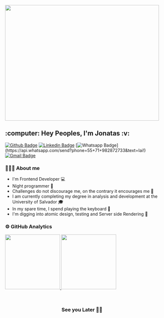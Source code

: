 <img width="100%" height="380" src="https://firebasestorage.googleapis.com/v0/b/pokemon-competi.appspot.com/o/WhatsApp%20Image%202021-03-22%20at%207.56.56%20PM%20(1).jpeg?alt=media&token=04edd628-174a-4965-9176-ec2cf6a3bae4">

<h2>:computer: Hey Peoples, I'm Jonatas :v: </h2>
 
 
[![Github Badge](https://img.shields.io/badge/-Github-000?style=flat-square&logo=Github&logoColor=white&link=https://github.com/DevJonh)](https://github.com/DevJonh)
[![Linkedin Badge](https://img.shields.io/badge/-LinkedIn-informational?style=flat-square&logo=Linkedin&logoColor=white&link=https://www.linkedin.com/in/jonatas-senna/)](https://www.linkedin.com/in/jonatas-senna/)
[![Whatsapp Badge](https://img.shields.io/badge/-WathsApp-success?style=flat-square&logo=whatsapp&logoColor=white&link=https://api.whatsapp.com/send?phone=5571982872733&text=Iai!)](https://api.whatsapp.com/send?phone=55+71+982872733&text=Iai!)
[![Gmail Badge](https://img.shields.io/badge/-Gmail-940000?style=flat-square&logo=Gmail&logoColor=white&link=mailto:devjhon.senna@gmail.com)](mailto:devjhon.senna@gmail.com)

### 👨🏾‍💻 About me

 - I'm Frontend Developer :computer:
 - Night programmer :city_sunrise:
 - Challenges do not discourage me, on the contrary it encourages me :balloon:
 - I am currently completing my degree in analysis and development at the University of Salvador :mortar_board:
 - In my spare time, I spend playing the keyboard :musical_keyboard:
 - I'm digging into atomic design, testing and Server side Rendering :mag_right:

### ⚙ GitHub Analytics

<p>
<a href="https://github.com/DevJonh">
  <img height="180em" src="https://github-readme-stats-eight-theta.vercel.app/api?username=DevJonh&show_icons=true&theme=radical&include_all_commits=true&count_private=true"/>
  <img height="180em" src="https://github-readme-stats-eight-theta.vercel.app/api/top-langs/?username=DevJonh&layout=compact&langs_count=8&theme=radical"/>
</a>
</p>
<br />
<h3 align='center'>See you Later 🖐🏾</h3>
